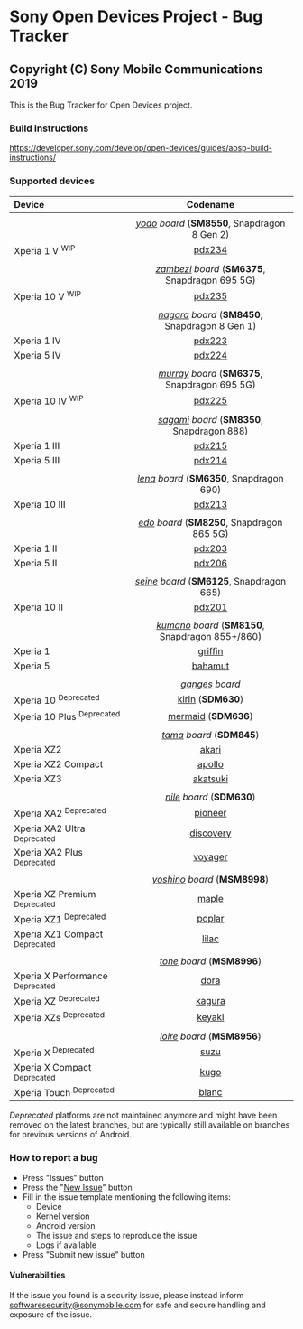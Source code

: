 Sony Open Devices Project - Bug Tracker
=
Copyright (C) Sony Mobile Communications 2019
-

This is the Bug Tracker for Open Devices project.

### Build instructions

https://developer.sony.com/develop/open-devices/guides/aosp-build-instructions/

### Supported devices

| Device | Codename |
|:-|:-:|
|||
|| _[yodo](https://github.com/sonyxperiadev/device-sony-yodo) board_ (**SM8550**, Snapdragon 8 Gen 2) |
| Xperia 1 V <sup>WIP</sup> | [pdx234](https://github.com/sonyxperiadev/device-sony-pdx234) |
|||
|| _[zambezi](https://github.com/sonyxperiadev/device-sony-zambezi) board_ (**SM6375**, Snapdragon 695 5G) |
| Xperia 10 V <sup>WIP</sup> | [pdx235](https://github.com/sonyxperiadev/device-sony-pdx235) |
|||
|| _[nagara](https://github.com/sonyxperiadev/device-sony-nagara) board_ (**SM8450**, Snapdragon 8 Gen 1) |
| Xperia 1 IV | [pdx223](https://github.com/sonyxperiadev/device-sony-pdx223) |
| Xperia 5 IV | [pdx224](https://github.com/sonyxperiadev/device-sony-pdx224) |
|||
|| _[murray](https://github.com/sonyxperiadev/device-sony-murray) board_ (**SM6375**, Snapdragon 695 5G) |
| Xperia 10 IV <sup>WIP</sup> | [pdx225](https://github.com/sonyxperiadev/device-sony-pdx225) |
|||
|| _[sagami](https://github.com/sonyxperiadev/device-sony-sagami) board_ (**SM8350**, Snapdragon 888) |
| Xperia 1 III | [pdx215](https://github.com/sonyxperiadev/device-sony-pdx215) |
| Xperia 5 III | [pdx214](https://github.com/sonyxperiadev/device-sony-pdx214) |
|||
|| _[lena](https://github.com/sonyxperiadev/device-sony-lena) board_ (**SM6350**, Snapdragon 690) |
| Xperia 10 III | [pdx213](https://github.com/sonyxperiadev/device-sony-pdx213) |
|||
|| _[edo](https://github.com/sonyxperiadev/device-sony-edo) board_ (**SM8250**, Snapdragon 865 5G) |
| Xperia 1 II | [pdx203](https://github.com/sonyxperiadev/device-sony-pdx203) |
| Xperia 5 II | [pdx206](https://github.com/sonyxperiadev/device-sony-pdx206) |
|||
|| _[seine](https://github.com/sonyxperiadev/device-sony-seine) board_ (**SM6125**, Snapdragon 665) |
| Xperia 10 II | [pdx201](https://github.com/sonyxperiadev/device-sony-pdx201) |
|||
|| _[kumano](https://github.com/sonyxperiadev/device-sony-kumano) board_ (**SM8150**, Snapdragon 855+/860) |
| Xperia 1 | [griffin](https://github.com/sonyxperiadev/device-sony-griffin) |
| Xperia 5 | [bahamut](https://github.com/sonyxperiadev/device-sony-bahamut) |
|||
|| _[ganges](https://github.com/sonyxperiadev/device-sony-ganges) board_ |
| Xperia 10 <sup>Deprecated</sup> | [kirin](https://github.com/sonyxperiadev/device-sony-kirin) (**SDM630**) |
| Xperia 10 Plus <sup>Deprecated</sup> | [mermaid](https://github.com/sonyxperiadev/device-sony-mermaid) (**SDM636**) |
|||
|| _[tama](https://github.com/sonyxperiadev/device-sony-tama) board_ (**SDM845**) |
| Xperia XZ2 | [akari](https://github.com/sonyxperiadev/device-sony-akari) |
| Xperia XZ2 Compact | [apollo](https://github.com/sonyxperiadev/device-sony-apollo) |
| Xperia XZ3 | [akatsuki](https://github.com/sonyxperiadev/device-sony-akatsuki) |
|||
|| _[nile](https://github.com/sonyxperiadev/device-sony-nile) board_ (**SDM630**) |
| Xperia XA2 <sup>Deprecated</sup> | [pioneer](https://github.com/sonyxperiadev/device-sony-pioneer) |
| Xperia XA2 Ultra <sup>Deprecated</sup> | [discovery](https://github.com/sonyxperiadev/device-sony-discovery) |
| Xperia XA2 Plus <sup>Deprecated</sup> | [voyager](https://github.com/sonyxperiadev/device-sony-voyager) |
|||
|| _[yoshino](https://github.com/sonyxperiadev/device-sony-yoshino) board_ (**MSM8998**) |
| Xperia XZ Premium <sup>Deprecated</sup> | [maple](https://github.com/sonyxperiadev/device-sony-maple) |
| Xperia XZ1 <sup>Deprecated</sup> | [poplar](https://github.com/sonyxperiadev/device-sony-poplar) |
| Xperia XZ1 Compact <sup>Deprecated</sup> | [lilac](https://github.com/sonyxperiadev/device-sony-lilac) |
|||
|| _[tone](https://github.com/sonyxperiadev/device-sony-tone) board_ (**MSM8996**) |
| Xperia X Performance <sup>Deprecated</sup> | [dora](https://github.com/sonyxperiadev/device-sony-dora) |
| Xperia XZ <sup>Deprecated</sup> | [kagura](https://github.com/sonyxperiadev/device-sony-kagura) |
| Xperia XZs <sup>Deprecated</sup> | [keyaki](https://github.com/sonyxperiadev/device-sony-keyaki) |
|||
|| _[loire](https://github.com/sonyxperiadev/device-sony-loire) board_ (**MSM8956**) |
| Xperia X <sup>Deprecated</sup>| [suzu](https://github.com/sonyxperiadev/device-sony-suzu) |
| Xperia X Compact <sup>Deprecated</sup>| [kugo](https://github.com/sonyxperiadev/device-sony-kugo) |
| Xperia Touch <sup>Deprecated</sup>| [blanc](https://github.com/sonyxperiadev/device-sony-blanc) |

_Deprecated_ platforms are not maintained anymore and might have been removed on the latest
branches, but are typically still available on branches for previous versions of Android.

### How to report a bug

- Press "Issues" button
- Press the "[New Issue](https://github.com/sonyxperiadev/bug_tracker/issues/new/choose)" button
- Fill in the issue template mentioning the following items:
  - Device
  - Kernel version
  - Android version
  - The issue and steps to reproduce the issue
  - Logs if available
- Press "Submit new issue" button

#### Vulnerabilities

If the issue you found is a security issue, please instead inform
softwaresecurity@sonymobile.com for safe and secure handling and exposure
of the issue.
